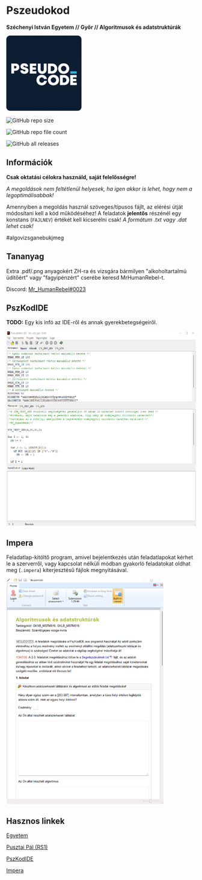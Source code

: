 # Pszeudokod
**Széchenyi István Egyetem // Győr // Algoritmusok és adatstruktúrák**

<img src="Repo/pszkod.png" alt="PszKod" width="200" height="200">

![GitHub repo size](https://img.shields.io/github/repo-size/MrHumanRebel/Pszeudokod)

![GitHub repo file count](https://img.shields.io/github/directory-file-count/MrHumanRebel/Pszeudokod)

![GitHub all releases](https://img.shields.io/github/downloads/MrHumanRebel/Pszeudokod/total)

## Információk
**Csak oktatási célokra használd, saját felelősségre!**

*A megoldások nem feltétlenül helyesek, ha igen akkor is lehet, hogy nem a legoptimálisabbak!*

Amennyiben a megoldás használ szöveges/típusos fájlt, az elérési útját módosítani kell a kód működéséhez! A feladatok **jelentős** részénél egy konstans (`FAJLNEV`) értékét kell kicserélni csak! 
*A formátum .txt vagy .dat lehet csak!*

#algovizsganebukjmeg

## Tananyag

Extra .pdf/.png anyagokért ZH-ra és vizsgára bármilyen "alkoholtartalmú üdítőért" vagy "fagyipénzért" cserébe keresd MrHumanRebel-t.

Discord: [Mr_HumanRebel#0023](discord.com/users/283988657851990017)

## PszKodIDE

**TODO:** Egy kis infó az IDE-ről és annak gyerekbetegségeiről. 

<img src="Repo/pszkodide.png" alt="IDE" width="600" height="519">

## Impera

Feladatlap-kitöltő program, amivel bejelentkezés után feladatlapokat kérhet le a szerverről, vagy kapcsolat nélküli módban gyakorló feladatokat oldhat meg (`.impera`) kiterjesztésű fájlok megnyitásával.

<img src="Repo/impera.png" alt="Impera" width="418" height="600">

## Hasznos linkek

[Egyetem](https://www.uni.sze.hu/)

[Pusztai Pál (RS1)](http://rs1.sze.hu/~pusztai/)

[PszKodIDE](http://www.sze.hu/~pusztai/PszKodIDE.zip)

[Impera](https://impera.sze.hu/letoltes/impera_beszamolo_x64.zip)
